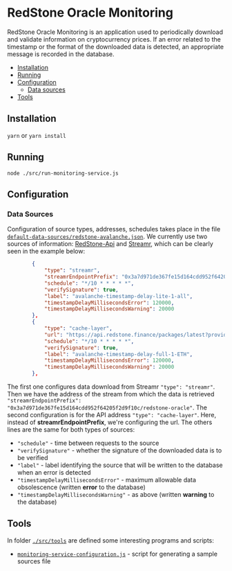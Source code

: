 # RedStone Oracle Monitoring
RedStone Oracle Monitoring is an application used to periodically download and validate information on cryptocurrency prices. If an error related to the timestamp or the format of the downloaded data is detected, an appropriate message is recorded in the database.
- [Installation](#installation)
- [Running](#running)
- [Configuration](#configuration)
    - [Data sources](#Data-Sources)
- [Tools](#Tools)

## Installation
`yarn`
or
`yarn install`

## Running

`node ./src/run-monitoring-service.js`


## Configuration

### Data Sources
Configuration of source types, addresses, schedules takes place in the file  [`default-data-sources/redstone-avalanche.json`](default-data-sources/redstone-avalanche.json).
We currently use two sources of information: [RedStone-Api](https://redstone.finance/#api) and [Streamr](https://streamr.network/docs/streamr-network/using-a-light-node), which can be clearly seen in the example below:
```json
        {
            "type": "streamr",
            "streamrEndpointPrefix": "0x3a7d971de367fe15d164cdd952f64205f2d9f10c/redstone-oracle",
            "schedule": "*/10 * * * * *",
            "verifySignature": true,
            "label": "avalanche-timestamp-delay-lite-1-all",
            "timestampDelayMillisecondsError": 120000,
            "timestampDelayMillisecondsWarning": 20000
        },
        {
            "type": "cache-layer",
            "url": "https://api.redstone.finance/packages/latest?provider=f1Ipos2fVPbxPVO65GBygkMyW0tkAhp2hdprRPPBBN8&symbol=ETH",
            "schedule": "*/10 * * * * *",
            "verifySignature": true,
            "label": "avalanche-timestamp-delay-full-1-ETH",
            "timestampDelayMillisecondsError": 120000,
            "timestampDelayMillisecondsWarning": 20000
        },
```
The first one configures data download from Streamr `"type": "streamr"`. Then we have the address of the stream from which the data is retrieved `"streamrEndpointPrefix": "0x3a7d971de367fe15d164cdd952f64205f2d9f10c/redstone-oracle"`. 
The second configuration is for the API address `"type": "cache-layer"`. Here, instead of **streamrEndpointPrefix**, we're configuring the url.
The others lines are the same for both types of sources:
- `"schedule"` - time between requests to the source
- `"verifySignature"` - whether the signature of the downloaded data is to be verified
- `"label"` - label identifying the source that will be written to the database when an error is detected
- `"timestampDelayMillisecondsError"` - maximum allowable data obsolescence (written **error** to the database)
- `"timestampDelayMillisecondsWarning"` - as above (written **warning** to the database)


## Tools
In folder [`./src/tools`](src/tools) are defined some interesting programs and scripts:
- [`monitoring-service-configuration.js`](#src/tools/monitoring-service-configuration.js) - script for generating a sample sources file
